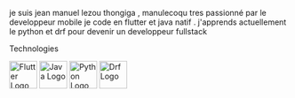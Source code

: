 je suis jean manuel lezou 
thongiga , manulecoqu
tres passionné par le developpeur mobile je code en flutter et java natif .
j'apprends actuellement le python et drf pour devenir un developpeur fullstack 


Technologies

<img src="https://cdn.jsdelivr.net/gh/devicons/devicon@latest/icons/flutter/flutter-original.svg" alt="Flutter Logo" width="50"/>
<img src="https://cdn.jsdelivr.net/gh/devicons/devicon@latest/icons/java/java-original.svg" alt="Java Logo" width="50"/>
<img src="https://cdn.jsdelivr.net/gh/devicons/devicon/icons/python/python-original.svg" alt="Python Logo" width="50"/>
<img src="https://cdn.jsdelivr.net/gh/devicons/devicon@latest/icons/djangorest/djangorest-original.svg" alt="Drf Logo" width="50"/>


          

